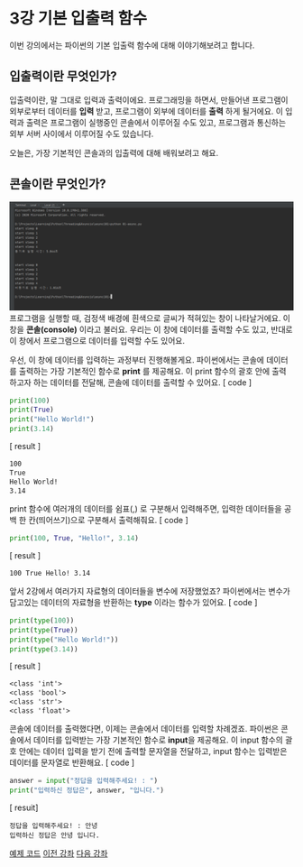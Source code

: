 # 3강 기본 입출력 함수
이번 강의에서는 파이썬의 기본 입출력 함수에 대해 이야기해보려고 합니다.

## 입출력이란 무엇인가?
입출력이란, 말 그대로 입력과 출력이에요. 프로그래밍을 하면서, 만들어낸 프로그램이 외부로부터 데이터를 **입력** 받고, 프로그램이 외부에 데이터를 **출력** 하게 될거에요.
이 입력과 출력은 프로그램이 실행중인 콘솔에서 이루어질 수도 있고, 프로그램과 통신하는 외부 서버 사이에서 이루어질 수도 있습니다.

오늘은, 가장 기본적인 콘솔과의 입출력에 대해 배워보려고 해요.

## 콘솔이란 무엇인가?
![imaage01](01-console.png)
프로그램을 실행할 때, 검정색 배경에 흰색으로 글씨가 적혀있는 창이 나타날거에요. 이 창을 **콘솔(console)** 이라고 불러요.
우리는 이 창에 데이터를 출력할 수도 있고, 반대로 이 창에서 프로그램으로 데이터를 입력할 수도 있어요.

우선, 이 창에 데이터를 입력하는 과정부터 진행해볼게요.
파이썬에서는 콘솔에 데이터를 출력하는 가장 기본적인 함수로 **print** 를 제공해요.
이 print 함수의 괄호 안에 출력하고자 하는 데이터를 전달해, 콘솔에 데이터를 출력할 수 있어요.
[ code ]
```python
print(100)
print(True)
print("Hello World!")
print(3.14)
```
[ result ]
```
100
True
Hello World!
3.14
```
print 함수에 여러개의 데이터를 쉼표(,) 로 구분해서 입력해주면, 입력한 데이터들을 공백 한 칸(띄어쓰기)으로 구분해서 출력해줘요.
[ code ]
```python
print(100, True, "Hello!", 3.14)
```
[ result ]
```
100 True Hello! 3.14
```

앞서 2강에서 여러가지 자료형의 데이터들을 변수에 저장했었죠? 파이썬에서는 변수가 담고있는 데이터의 자료형을 반환하는 **type** 이라는 함수가 있어요.
[ code ]
```python
print(type(100))
print(type(True))
print(type("Hello World!"))
print(type(3.14))
``` 
[ result ]
```
<class 'int'>
<class 'bool'>
<class 'str'>
<class 'float'>
```

콘솔에 데이터를 출력했다면, 이제는 콘솔에서 데이터를 입력할 차례겠죠.
파이썬은 콘솔에서 데이터를 입력받는 가장 기본적인 함수로 **input**을 제공해요.
이 input 함수의 괄호 안에는 데이터 입력을 받기 전에 출력할 문자열을 전달하고, input 함수는 입력받은 데이터를 문자열로 반환해요.
[ code ]
```python
answer = input("정답을 입력해주세요! : ")
print("입력하신 정답은", answer, "입니다.")
```
[ resuit]
```
정답을 입력해주세요! : 안녕
입력하신 정답은 안녕 입니다.
```

[예제 코드](/Basics/03%20-%20기본%20입출력%20함수/builtin_IOs.py)
[이전 강좌](/Basics/02%20-%20변수와%20기본%20자료형/README.md)
[다음 강좌](/Basics/04%20-%20연산자/README.md)